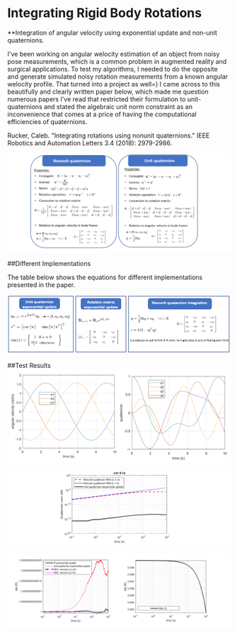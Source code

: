 # Integrating Rigid Body Rotations
**Integration of angular velocity using exponential update and non-unit quaternions.

I've been working on angular welocity estimation of an object from noisy pose measurements, which is a common problem in augmented reality and surgical applications.
To test my algorithms, I needed to do the opposite and generate simulated noisy rotation measurements from a known angular welocity profile. That turned into a project as well=)
I came across to this beautifully and clearly written paper below, which made me question numerous papers I've read that restricted their formulation to unit-quaternions and stated 
the algebraic unit norm constraint as an inconvenience that comes at a price of having the computational efficiencies of quaternions.

Rucker, Caleb. "Integrating rotations using nonunit quaternions." IEEE Robotics and Automation Letters 3.4 (2018): 2979-2986.

![Nonunit quaternions](./figs/unit_vs_nonunit_quaternion.png)

##Different Implementations

The table below shows the equations for different implementations presented in the paper. 

![Methods](./figs/methods.png)


##Test Results
![Angular velocity profile](./figs/test_data.png)

![Quaternion norm drift](./figs/quat_drift.png)

![Rotation matrix determinant drift](./figs/determinant_drift.png)









